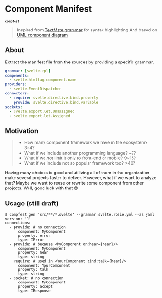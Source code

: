 # Component Manifest
<sup>**`compfest`**</sup>

> Inspired from [TextMate grammar](https://macromates.com/manual/en/language_grammars) for syntax highlighting
> And based on [UML component diagram](https://www.uml-diagrams.org/component-diagrams.html)

## About
Extract the manifest file from the sources by providing a specific grammar.
```yml
grammar: [svelte.rpl]
components:
  - svelte.htmltag.component.name
providers:
  - svelte.EventDispatcher
connectors:
  - require: svelte.directive.bind.property
    provide: svelte.directive.bind.variable
sockets:
  - svelte.export.let.Unassigned
  - svelte.export.let.Assigned
```

## Motivation
>- How many component framework we have in the ecosystem? 3~4?
>- What if we include another programming language? ~7?
>- What if we _not_ limit it only to front-end or mobile? 9~15?
>- What if we include not so popular framework too? >40?

Having many choices is good and utilizing all of them in the organization make several projects faster to deliver.
However, what if we want to analyze that? Maybe we want to reuse or rewrite some component from other projects.
Well, good luck with that 😅

## Usage (still draft)
```console
$ compfest gen 'src/**/*.svelte' --grammar svelte.rosie.yml --as yaml
version: '1'
connections:
  - provide: # no connection
      component: MyComponent
      property: error
      type: IError
  - provide: # because <MyComponent on:hear={hear}/>
      component: MyComponent
      property: hear
      type: string
    require: # used in <YourComponent bind:talk={hear}/>
      component: YourComponent
      property: talk
      type: string
  - socket: # no connection
      component: MyComponent
      property: accept
      type: IResponse
```
